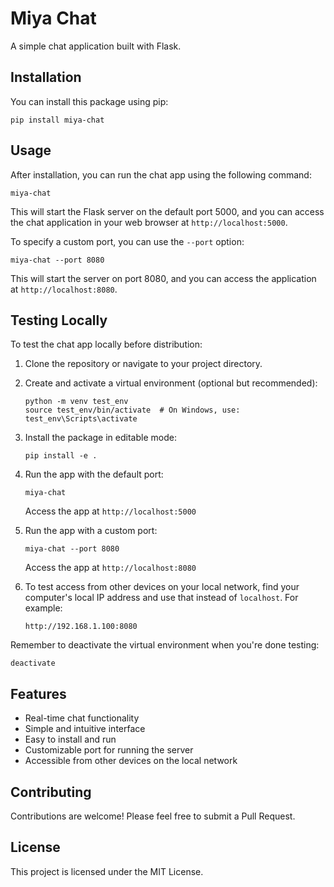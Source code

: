 # Miya Chat

A simple chat application built with Flask.

## Installation

You can install this package using pip:

```
pip install miya-chat
```

## Usage

After installation, you can run the chat app using the following command:

```
miya-chat
```

This will start the Flask server on the default port 5000, and you can access the chat application in your web browser at `http://localhost:5000`.

To specify a custom port, you can use the `--port` option:

```
miya-chat --port 8080
```

This will start the server on port 8080, and you can access the application at `http://localhost:8080`.

## Testing Locally

To test the chat app locally before distribution:

1. Clone the repository or navigate to your project directory.

2. Create and activate a virtual environment (optional but recommended):
   ```
   python -m venv test_env
   source test_env/bin/activate  # On Windows, use: test_env\Scripts\activate
   ```

3. Install the package in editable mode:
   ```
   pip install -e .
   ```

4. Run the app with the default port:
   ```
   miya-chat
   ```
   Access the app at `http://localhost:5000`

5. Run the app with a custom port:
   ```
   miya-chat --port 8080
   ```
   Access the app at `http://localhost:8080`

6. To test access from other devices on your local network, find your computer's local IP address and use that instead of `localhost`. For example:
   ```
   http://192.168.1.100:8080
   ```

Remember to deactivate the virtual environment when you're done testing:
```
deactivate
```

## Features

- Real-time chat functionality
- Simple and intuitive interface
- Easy to install and run
- Customizable port for running the server
- Accessible from other devices on the local network

## Contributing

Contributions are welcome! Please feel free to submit a Pull Request.

## License

This project is licensed under the MIT License.